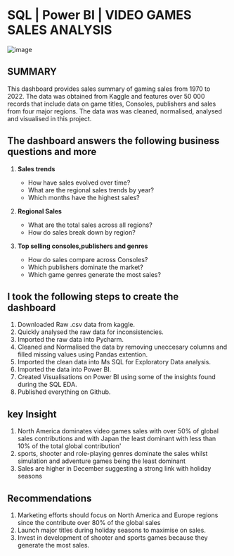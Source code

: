 # SQL | Power BI | VIDEO GAMES SALES ANALYSIS

![image](https://github.com/user-attachments/assets/e29bac71-95aa-44f9-a3f1-a87d675b7685)


## SUMMARY
This dashboard provides sales summary of gaming sales from 1970 to 2022. The data was obtained from Kaggle and features over 50 000 records that include data on game titles, Consoles, publishers and sales from four major regions. The data was was cleaned, normalised, analysed and visualised in this project.

## The dashboard answers the following business questions and more 

1. **Sales trends**
   * How have sales evolved over time?
   * What are the regional sales trends by year?
   * Which months have the highest sales?

2. **Regional Sales**
   * What are the total sales across all regions?
   * How do sales break down by region?
     
3. **Top selling consoles,publishers and genres**
   * How do sales compare across Consoles?
   * Which publishers dominate the market?
   * Which game genres generate the most sales?

## I took the following steps to create the dashboard
1. Downloaded Raw .csv data from kaggle.
2. Quickly analysed the raw data for inconsistencies.
3. Imported the raw data into Pycharm.
4. Cleaned and Normalised the data by removing uneccesary columns and filled missing values using Pandas extention.
5. Imported the clean data into Ms SQL for Exploratory Data analysis.
6. Imported the data into Power BI.
7. Created Visualisations on Power BI using some of the insights found during the SQL EDA.
8. Published everything on Github.

## key Insight
1. North America dominates video games sales with over 50% of global sales contributions and with Japan the least dominant with less than 10% of the total global contribution'
2. sports, shooter and role-playing genres dominate the sales whilst simulation and adventure games being the least dominant
3. Sales are higher in December suggesting a strong link with holiday seasons

## Recommendations
1. Marketing efforts should focus on North America and Europe regions since the contribute over 80% of the global sales
2. Launch major titles during holiday seasons to maximise on sales.
3. Invest in development of shooter and sports games because they generate the most sales.
   
